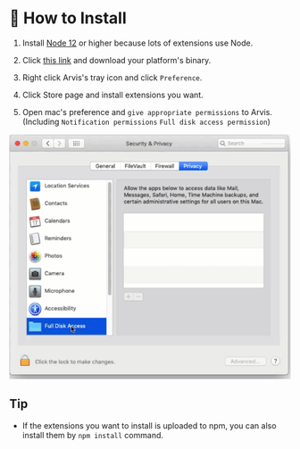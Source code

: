 # 🌈 How to Install

1. Install [Node 12](https://nodejs.org/ko/download/) or higher because lots of extensions use Node.

2. Click [this link](https://github.com/jopemachine/arvis/releases) and download your platform's binary.

3. Right click Arvis's tray icon and click `Preference`.

4. Click Store page and install extensions you want.

5. Open mac's preference and `give appropriate permissions` to Arvis. (Including `Notification permissions` `Full disk access permission`)

![](./imgs/build-macos-description-1.png)

## Tip

* If the extensions you want to install is uploaded to npm, you can also install them by `npm install` command.